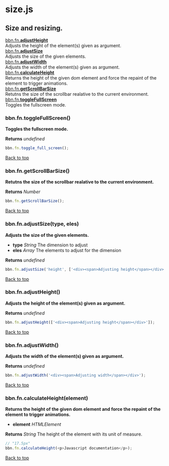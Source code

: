 # size.js

## Size and resizing.

<a name="bbn_top"></a>[bbn.fn.__adjustHeight__](#adjustHeight)  
Adjusts the height of the element(s) given as argument.  
[bbn.fn.__adjustSize__](#adjustSize)  
Adjusts the size of the given elements.  
[bbn.fn.__adjustWidth__](#adjustWidth)  
Adjusts the width of the element(s) given as argument.  
[bbn.fn.__calculateHeight__](#calculateHeight)  
Returns the height of the given dom element and force the repaint of the element to trigger animations.  
[bbn.fn.__getScrollBarSize__](#getScrollBarSize)  
Retutns the size of the scrollbar realative to the current environment.  
[bbn.fn.__toggleFullScreen__](#toggleFullScreen)  
Toggles the fullscreen mode.  


### <a name="toggleFullScreen"></a>bbn.fn.toggleFullScreen()

  __Toggles the fullscreen mode.__


  __Returns__ _undefined_ 


```javascript
bbn.fn.toggle_full_screen();
```
[Back to top](#bbn_top)  

### <a name="getScrollBarSize"></a>bbn.fn.getScrollBarSize()

  __Retutns the size of the scrollbar realative to the current environment.__


  __Returns__ _Number_ 


```javascript
bbn.fn.getScrollBarSize();
```
[Back to top](#bbn_top)  

### <a name="adjustSize"></a>bbn.fn.adjustSize(type, eles)

  __Adjusts the size of the given elements.__

  * __type__ _String_ The dimension to adjust
  * __eles__ _Array_ The elements to adjust for the dimension

  __Returns__ _undefined_ 


```javascript
bbn.fn.adjustSize('height', ['<div><span>Adjusting height</span></div>']);
```
[Back to top](#bbn_top)  

### <a name="adjustHeight"></a>bbn.fn.adjustHeight()

  __Adjusts the height of the element(s) given as argument.__


  __Returns__ _undefined_ 


```javascript
bbn.fn.adjustHeight(['<div><span>Adjusting height</span></div>']);
```
[Back to top](#bbn_top)  

### <a name="adjustWidth"></a>bbn.fn.adjustWidth()

  __Adjusts the width of the element(s) given as argument.__


  __Returns__ _undefined_ 


```javascript
bbn.fn.adjustWidth('<div><span>Adjusting width</span></div>');
```
[Back to top](#bbn_top)  

### <a name="calculateHeight"></a>bbn.fn.calculateHeight(element)

  __Returns the height of the given dom element and force the repaint of the element to trigger animations.__

  * __element__ _HTMLElement_ 

  __Returns__ _String_ The height of the element with its unit of measure.


```javascript
// "17.5px"
bbn.fn.calculateHeight(<p>Javascript documentation</p>);
```
[Back to top](#bbn_top)  